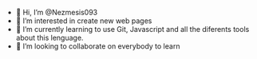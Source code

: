 - 👋 Hi, I’m @Nezmesis093
- 👀 I’m interested in create new web pages
- 🌱 I’m currently learning to use Git, Javascript and all the diferents tools about this lenguage.
- 💞️ I’m looking to collaborate on everybody to learn

<!---
Nezmesis093/Nezmesis093 is a ✨ special ✨ repository because its `README.md` (this file) appears on your GitHub profile.
You can click the Preview link to take a look at your changes.
--->
